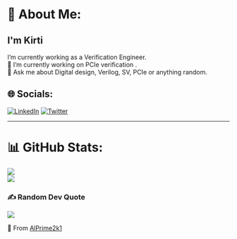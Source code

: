 # 💫 About Me:
<h2>I'm Kirti</h2>
I’m currently working as a Verification Engineer. <br>🌱 I’m currently working on PCIe verification .<br>💬 Ask me about Digital design, Verilog, SV, PCIe or anything random.


## 🌐 Socials:
[![LinkedIn](https://img.shields.io/badge/LinkedIn-%230077B5.svg?logo=linkedin&logoColor=white)](https://linkedin.com/in/kirti-kumar-2k1) [![Twitter](https://img.shields.io/badge/Twitter-%231DA1F2.svg?logo=Twitter&logoColor=white)](https://twitter.com/@AlPrime2k1) <hr>

# 📊 GitHub Stats:

![](https://github-readme-stats.vercel.app/api/top-langs/?username=AlPrime2k1&hide=javascript,html,css&theme=radical&hide_border=false&include_all_commits=true&count_private=false&layout=compact)<br>
![](https://github-readme-streak-stats.herokuapp.com/?user=AlPrime2k1&theme=dark&hide_border=false)<br>

### ✍️ Random Dev Quote
![](https://quotes-github-readme.vercel.app/api?type=vetical&theme=tokyonight)


💚 From [AlPrime2k1](https://github.com/AlPrime2k1)
